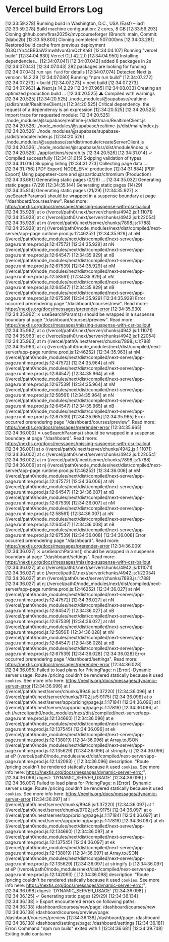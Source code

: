 # Vercel build  Errors Log
[12:33:59.278] Running build in Washington, D.C., USA (East) – iad1
[12:33:59.278] Build machine configuration: 2 cores, 8 GB
[12:33:59.293] Cloning github.com/firas2025k/mvpcourseforger (Branch: main, Commit: 2dabc2b)
[12:33:59.800] Cloning completed: 507.000ms
[12:34:03.281] Restored build cache from previous deployment (G3QzYn44BB3aW2mwMvunQmQzhKa8)
[12:34:04.107] Running "vercel build"
[12:34:04.630] Vercel CLI 42.2.0
[12:34:04.950] Installing dependencies...
[12:34:07.041] 
[12:34:07.042] added 8 packages in 2s
[12:34:07.043] 
[12:34:07.043] 282 packages are looking for funding
[12:34:07.043]   run `npm fund` for details
[12:34:07.074] Detected Next.js version: 14.2.29
[12:34:07.080] Running "npm run build"
[12:34:07.272] 
[12:34:07.273] > build
[12:34:07.273] > next build
[12:34:07.273] 
[12:34:07.963]   ▲ Next.js 14.2.29
[12:34:07.965] 
[12:34:08.033]    Creating an optimized production build ...
[12:34:20.525]  ⚠ Compiled with warnings
[12:34:20.525] 
[12:34:20.525] ./node_modules/@supabase/realtime-js/dist/main/RealtimeClient.js
[12:34:20.525] Critical dependency: the request of a dependency is an expression
[12:34:20.525] 
[12:34:20.525] Import trace for requested module:
[12:34:20.525] ./node_modules/@supabase/realtime-js/dist/main/RealtimeClient.js
[12:34:20.526] ./node_modules/@supabase/realtime-js/dist/main/index.js
[12:34:20.526] ./node_modules/@supabase/supabase-js/dist/module/index.js
[12:34:20.526] ./node_modules/@supabase/ssr/dist/module/createServerClient.js
[12:34:20.526] ./node_modules/@supabase/ssr/dist/module/index.js
[12:34:20.526] ./app/actions/search.ts
[12:34:20.526] 
[12:34:31.014]  ✓ Compiled successfully
[12:34:31.015]    Skipping validation of types
[12:34:31.016]    Skipping linting
[12:34:31.273]    Collecting page data ...
[12:34:31.756] [PDF Export] NODE_ENV: production
[12:34:31.884] [PDF Export] Using puppeteer-core and @sparticuz/chromium (Production)
[12:34:33.661]    Generating static pages (0/29) ...
[12:34:35.032]    Generating static pages (7/29) 
[12:34:35.144]    Generating static pages (14/29) 
[12:34:35.814]    Generating static pages (21/29) 
[12:34:35.927]  ⨯ useSearchParams() should be wrapped in a suspense boundary at page "/dashboard/courses/new". Read more: https://nextjs.org/docs/messages/missing-suspense-with-csr-bailout
[12:34:35.928]     at o (/vercel/path0/.next/server/chunks/4942.js:1:11071)
[12:34:35.928]     at c (/vercel/path0/.next/server/chunks/4942.js:1:22054)
[12:34:35.928]     at m (/vercel/path0/.next/server/chunks/7898.js:1:788)
[12:34:35.928]     at nj (/vercel/path0/node_modules/next/dist/compiled/next-server/app-page.runtime.prod.js:12:46252)
[12:34:35.929]     at nM (/vercel/path0/node_modules/next/dist/compiled/next-server/app-page.runtime.prod.js:12:47572)
[12:34:35.929]     at nN (/vercel/path0/node_modules/next/dist/compiled/next-server/app-page.runtime.prod.js:12:64547)
[12:34:35.929]     at nB (/vercel/path0/node_modules/next/dist/compiled/next-server/app-page.runtime.prod.js:12:67539)
[12:34:35.929]     at nM (/vercel/path0/node_modules/next/dist/compiled/next-server/app-page.runtime.prod.js:12:58561)
[12:34:35.929]     at nN (/vercel/path0/node_modules/next/dist/compiled/next-server/app-page.runtime.prod.js:12:64547)
[12:34:35.929]     at nB (/vercel/path0/node_modules/next/dist/compiled/next-server/app-page.runtime.prod.js:12:67539)
[12:34:35.929] 
[12:34:35.929] Error occurred prerendering page "/dashboard/courses/new". Read more: https://nextjs.org/docs/messages/prerender-error
[12:34:35.930] 
[12:34:35.962]  ⨯ useSearchParams() should be wrapped in a suspense boundary at page "/dashboard/courses/preview". Read more: https://nextjs.org/docs/messages/missing-suspense-with-csr-bailout
[12:34:35.962]     at o (/vercel/path0/.next/server/chunks/4942.js:1:11071)
[12:34:35.963]     at c (/vercel/path0/.next/server/chunks/4942.js:1:22054)
[12:34:35.963]     at m (/vercel/path0/.next/server/chunks/7898.js:1:788)
[12:34:35.963]     at nj (/vercel/path0/node_modules/next/dist/compiled/next-server/app-page.runtime.prod.js:12:46252)
[12:34:35.963]     at nM (/vercel/path0/node_modules/next/dist/compiled/next-server/app-page.runtime.prod.js:12:47572)
[12:34:35.964]     at nN (/vercel/path0/node_modules/next/dist/compiled/next-server/app-page.runtime.prod.js:12:64547)
[12:34:35.964]     at nB (/vercel/path0/node_modules/next/dist/compiled/next-server/app-page.runtime.prod.js:12:67539)
[12:34:35.964]     at nM (/vercel/path0/node_modules/next/dist/compiled/next-server/app-page.runtime.prod.js:12:58561)
[12:34:35.964]     at nN (/vercel/path0/node_modules/next/dist/compiled/next-server/app-page.runtime.prod.js:12:64547)
[12:34:35.965]     at nB (/vercel/path0/node_modules/next/dist/compiled/next-server/app-page.runtime.prod.js:12:67539)
[12:34:35.965] 
[12:34:35.965] Error occurred prerendering page "/dashboard/courses/preview". Read more: https://nextjs.org/docs/messages/prerender-error
[12:34:35.965] 
[12:34:36.000]  ⨯ useSearchParams() should be wrapped in a suspense boundary at page "/dashboard". Read more: https://nextjs.org/docs/messages/missing-suspense-with-csr-bailout
[12:34:36.001]     at o (/vercel/path0/.next/server/chunks/4942.js:1:11071)
[12:34:36.002]     at c (/vercel/path0/.next/server/chunks/4942.js:1:22054)
[12:34:36.002]     at m (/vercel/path0/.next/server/chunks/7898.js:1:788)
[12:34:36.006]     at nj (/vercel/path0/node_modules/next/dist/compiled/next-server/app-page.runtime.prod.js:12:46252)
[12:34:36.006]     at nM (/vercel/path0/node_modules/next/dist/compiled/next-server/app-page.runtime.prod.js:12:47572)
[12:34:36.006]     at nN (/vercel/path0/node_modules/next/dist/compiled/next-server/app-page.runtime.prod.js:12:64547)
[12:34:36.007]     at nB (/vercel/path0/node_modules/next/dist/compiled/next-server/app-page.runtime.prod.js:12:67539)
[12:34:36.007]     at nM (/vercel/path0/node_modules/next/dist/compiled/next-server/app-page.runtime.prod.js:12:58561)
[12:34:36.007]     at nN (/vercel/path0/node_modules/next/dist/compiled/next-server/app-page.runtime.prod.js:12:64547)
[12:34:36.008]     at nB (/vercel/path0/node_modules/next/dist/compiled/next-server/app-page.runtime.prod.js:12:67539)
[12:34:36.008] 
[12:34:36.008] Error occurred prerendering page "/dashboard". Read more: https://nextjs.org/docs/messages/prerender-error
[12:34:36.009] 
[12:34:36.027]  ⨯ useSearchParams() should be wrapped in a suspense boundary at page "/dashboard/settings". Read more: https://nextjs.org/docs/messages/missing-suspense-with-csr-bailout
[12:34:36.027]     at o (/vercel/path0/.next/server/chunks/4942.js:1:11071)
[12:34:36.027]     at c (/vercel/path0/.next/server/chunks/4942.js:1:22054)
[12:34:36.027]     at m (/vercel/path0/.next/server/chunks/7898.js:1:788)
[12:34:36.027]     at nj (/vercel/path0/node_modules/next/dist/compiled/next-server/app-page.runtime.prod.js:12:46252)
[12:34:36.027]     at nM (/vercel/path0/node_modules/next/dist/compiled/next-server/app-page.runtime.prod.js:12:47572)
[12:34:36.027]     at nN (/vercel/path0/node_modules/next/dist/compiled/next-server/app-page.runtime.prod.js:12:64547)
[12:34:36.027]     at nB (/vercel/path0/node_modules/next/dist/compiled/next-server/app-page.runtime.prod.js:12:67539)
[12:34:36.027]     at nM (/vercel/path0/node_modules/next/dist/compiled/next-server/app-page.runtime.prod.js:12:58561)
[12:34:36.028]     at nN (/vercel/path0/node_modules/next/dist/compiled/next-server/app-page.runtime.prod.js:12:64547)
[12:34:36.028]     at nB (/vercel/path0/node_modules/next/dist/compiled/next-server/app-page.runtime.prod.js:12:67539)
[12:34:36.028] 
[12:34:36.028] Error occurred prerendering page "/dashboard/settings". Read more: https://nextjs.org/docs/messages/prerender-error
[12:34:36.028] 
[12:34:36.095] Failed to load plans for PricingPage: n [Error]: Dynamic server usage: Route /pricing couldn't be rendered statically because it used `cookies`. See more info here: https://nextjs.org/docs/messages/dynamic-server-error
[12:34:36.096]     at l (/vercel/path0/.next/server/chunks/8948.js:1:37220)
[12:34:36.096]     at f (/vercel/path0/.next/server/chunks/9702.js:5:9175)
[12:34:36.096]     at o (/vercel/path0/.next/server/app/pricing/page.js:1:17184)
[12:34:36.096]     at l (/vercel/path0/.next/server/app/pricing/page.js:1:17819)
[12:34:36.096]     at eh (/vercel/path0/node_modules/next/dist/compiled/next-server/app-page.runtime.prod.js:12:134660)
[12:34:36.096]     at e (/vercel/path0/node_modules/next/dist/compiled/next-server/app-page.runtime.prod.js:12:137545)
[12:34:36.096]     at ek (/vercel/path0/node_modules/next/dist/compiled/next-server/app-page.runtime.prod.js:12:138019)
[12:34:36.096]     at Array.toJSON (/vercel/path0/node_modules/next/dist/compiled/next-server/app-page.runtime.prod.js:12:135629)
[12:34:36.096]     at stringify (<anonymous>)
[12:34:36.096]     at eP (/vercel/path0/node_modules/next/dist/compiled/next-server/app-page.runtime.prod.js:12:142093) {
[12:34:36.096]   description: "Route /pricing couldn't be rendered statically because it used `cookies`. See more info here: https://nextjs.org/docs/messages/dynamic-server-error",
[12:34:36.096]   digest: 'DYNAMIC_SERVER_USAGE'
[12:34:36.096] }
[12:34:36.097] Failed to load plans for PricingPage: n [Error]: Dynamic server usage: Route /pricing couldn't be rendered statically because it used `cookies`. See more info here: https://nextjs.org/docs/messages/dynamic-server-error
[12:34:36.097]     at l (/vercel/path0/.next/server/chunks/8948.js:1:37220)
[12:34:36.097]     at f (/vercel/path0/.next/server/chunks/9702.js:5:9175)
[12:34:36.097]     at o (/vercel/path0/.next/server/app/pricing/page.js:1:17184)
[12:34:36.097]     at l (/vercel/path0/.next/server/app/pricing/page.js:1:17819)
[12:34:36.097]     at eh (/vercel/path0/node_modules/next/dist/compiled/next-server/app-page.runtime.prod.js:12:134660)
[12:34:36.097]     at e (/vercel/path0/node_modules/next/dist/compiled/next-server/app-page.runtime.prod.js:12:137545)
[12:34:36.097]     at ek (/vercel/path0/node_modules/next/dist/compiled/next-server/app-page.runtime.prod.js:12:138019)
[12:34:36.097]     at Array.toJSON (/vercel/path0/node_modules/next/dist/compiled/next-server/app-page.runtime.prod.js:12:135629)
[12:34:36.097]     at stringify (<anonymous>)
[12:34:36.097]     at eP (/vercel/path0/node_modules/next/dist/compiled/next-server/app-page.runtime.prod.js:12:142093) {
[12:34:36.098]   description: "Route /pricing couldn't be rendered statically because it used `cookies`. See more info here: https://nextjs.org/docs/messages/dynamic-server-error",
[12:34:36.098]   digest: 'DYNAMIC_SERVER_USAGE'
[12:34:36.098] }
[12:34:36.125]  ✓ Generating static pages (29/29)
[12:34:36.134] 
[12:34:36.138] > Export encountered errors on following paths:
[12:34:36.138] 	/dashboard/courses/new/page: /dashboard/courses/new
[12:34:36.138] 	/dashboard/courses/preview/page: /dashboard/courses/preview
[12:34:36.138] 	/dashboard/page: /dashboard
[12:34:36.138] 	/dashboard/settings/page: /dashboard/settings
[12:34:36.181] Error: Command "npm run build" exited with 1
[12:34:36.681] 
[12:34:39.748] Exiting build container